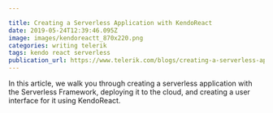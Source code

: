 ```yaml
---

title: Creating a Serverless Application with KendoReact
date: 2019-05-24T12:39:46.095Z
image: images/kendoreactt_870x220.png
categories: writing telerik
tags: kendo react serverless
publication_url: https://www.telerik.com/blogs/creating-a-serverless-application-with-kendoreact
---
```

In this article, we walk you through creating a serverless application with the Serverless Framework, deploying it to the cloud, and creating a user interface for it using KendoReact.
